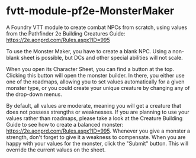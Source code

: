 # fvtt-module-pf2e-MonsterMaker
A Foundry VTT module to create combat NPCs from scratch, using values from the Pathfinder 2e Building Creatures Guide: https://2e.aonprd.com/Rules.aspx?ID=995

To use the Monster Maker, you have to create a blank NPC. Using a non-blank sheet is possible, but DCs and other special abilities will not scale. 

When you open its Character Sheet, you can find a button at the top. Clicking this button will open the monster builder.
In there, you either use one of the roadmaps, allowing you to set values automatically for a given monster type, or you could create your unique creature by changing any of the drop-down menus.

By default, all values are moderate, meaning you will get a creature that does not possess strengths or weaknesses. If you are planning to use your values rather than roadmaps, please take a look at the Creature Building Guide to see how to create a balanced monster: https://2e.aonprd.com/Rules.aspx?ID=995. Whenever you give a monster a strength, don't forget to give it a weakness to compensate. When you are happy with your values for the monster, click the "Submit" button. This will override the current values on the sheet.
